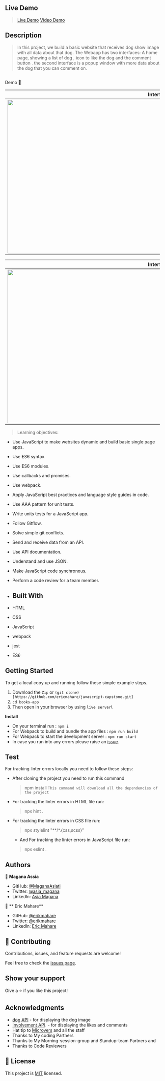 ## Live Demo

> [Live Demo](https://dogs-store-capstone-project.netlify.app/)
> [Video Demo](https://drive.google.com/file/d/1aGGxck4R2wCi9Qn0c_RcAvqunsJE_LsT/view?usp=sharing)
## Description

> In this project, we build a basic website that   receives dog show image  with all data about that dog. The Webapp has two interfaces: A home page, showing a list of dog , icon to  like the dog and the comment button . the second interface is  a popup window with more data about the dog  that you can comment on.

 
> <h2 align="center">
  Demo 📝
</h2>

|                                                       **Interface 1**                                                       |
| :-------------------------------------------------------------------------------------------------------------------------: |
| <img src="https://user-images.githubusercontent.com/95297251/169532450-bb8211b1-2a73-4a6d-9a35-b830e8cd9694.png" width="1000" height="500"> |

|                                                       **Interface 2**                                                       |
| :-------------------------------------------------------------------------------------------------------------------------: |
| <img src="https://user-images.githubusercontent.com/95297251/169532603-1fed260a-f106-4a3b-8a48-f1c39715b375.png" width="1000" height="500"> |

> Learning objectives: 

- Use JavaScript to make websites dynamic and build basic single page apps.
- Use ES6 syntax.
- Use ES6 modules.
- Use callbacks and promises.
- Use webpack.
- Apply JavaScript best practices and language style guides in code.
- Use AAA pattern for unit tests.
- Write units tests for a JavaScript app.
- Follow Gitflow.
- Solve simple git conflicts.
- Send and receive data from an API.
- Use API documentation.
- Understand and use JSON.
- Make JavaScript code synchronous.
- Perform a code review for a team member.


- ## Built With

- HTML
- CSS
- JavaScript
- webpack
- jest 
- ES6 

## Getting Started

To get a local copy up and running follow these simple example steps.
1. Download the `Zip` or `(git clone)[https://github.com/ericmahare/javascript-capstone.git]`
2. `cd books-app`
3. Then open in your browser by using `live server`\

**Install**

- On your terminal run : `npm i`
- For Webpack to build and bundle the app files : `npm run build`
- For Webpack to start the development server : `npm run start`
- In case you run into any errors please raise an [issue](https://github.com/ericmahare/javascript-capstone/issues).
## Test

For tracking linter errors locally you need to follow these steps:

- After cloning the project you need to run this command
  > npm install
   `This command will download all the dependencies of the project`

- For tracking the linter errors in HTML file run:
  > npx hint .

- For tracking the linter errors in CSS file run:
  > npx stylelint "**/*.{css,scss}"

  - And For tracking the linter errors in JavaScript file run:
  > npx eslint .


## Authors

👤 **Magana Assia**

- GitHub: [@MaganaAsiati ](https://github.com/MaganaAsiati)
- Twitter: [@asia_magana](https://twitter.com/asia_magana)
- LinkedIn: [Asia Magana](https://www.linkedin.com/in/asia-magana-60b451200/)

👤 ** Eric Mahare**

- GitHub: [@erikmahare](https://github.com/ericmahare) 
- Twitter: [@erikmahare](https://twitter.com/erikmahare) 
- LinkedIn: [Eric Mahare](https://www.linkedin.com/in/eric-mahare-358944183/) 
## 🤝 Contributing

Contributions, issues, and feature requests are welcome!

Feel free to check the [issues page](../../issues/).

## Show your support

Give a ⭐️ if you like this project!

## Acknowledgments
- [dog API](https://api.thedogapi.com/v1/breeds) - for displaying the dog image
- [Involvement API](https://us-central1-involvement-api.cloudfunctions.net/capstoneApi/apps/XKoSxq12U35aNHorgjxm/likes). - for displaying the likes and comments 
- Hat tip to [Microvers](www.microverse.org)  and all the staff
- Thanks to My coding Partners 
- Thanks to My Morning-session-group and Standup-team Partners and
- Thanks to Code Reviewers

## 📝 License

This project is [MIT](./MIT.md) licensed.                                                                                                                                                
